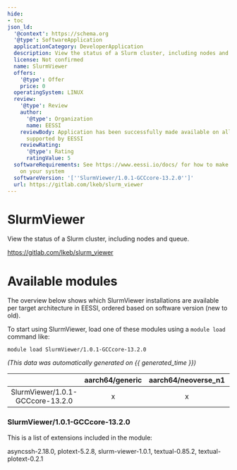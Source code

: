 ```yaml
---
hide:
- toc
json_ld:
  '@context': https://schema.org
  '@type': SoftwareApplication
  applicationCategory: DeveloperApplication
  description: View the status of a Slurm cluster, including nodes and queue.
  license: Not confirmed
  name: SlurmViewer
  offers:
    '@type': Offer
    price: 0
  operatingSystem: LINUX
  review:
    '@type': Review
    author:
      '@type': Organization
      name: EESSI
    reviewBody: Application has been successfully made available on all architectures
      supported by EESSI
    reviewRating:
      '@type': Rating
      ratingValue: 5
  softwareRequirements: See https://www.eessi.io/docs/ for how to make EESSI available
    on your system
  softwareVersion: '[''SlurmViewer/1.0.1-GCCcore-13.2.0'']'
  url: https://gitlab.com/lkeb/slurm_viewer
---
```


SlurmViewer
===========


View the status of a Slurm cluster, including nodes and queue.

https://gitlab.com/lkeb/slurm_viewer
# Available modules


The overview below shows which SlurmViewer installations are available per target architecture in EESSI, ordered based on software version (new to old).

To start using SlurmViewer, load one of these modules using a `module load` command like:

```shell
module load SlurmViewer/1.0.1-GCCcore-13.2.0
```

*(This data was automatically generated on {{ generated_time }})*  

| |aarch64/generic|aarch64/neoverse_n1|aarch64/neoverse_v1|x86_64/generic|x86_64/amd/zen2|x86_64/amd/zen3|x86_64/amd/zen4|x86_64/intel/haswell|x86_64/intel/sapphirerapids|x86_64/intel/skylake_avx512|
| :---: | :---: | :---: | :---: | :---: | :---: | :---: | :---: | :---: | :---: | :---: |
|SlurmViewer/1.0.1-GCCcore-13.2.0|x|x|x|x|x|x|x|x|x|x|


### SlurmViewer/1.0.1-GCCcore-13.2.0

This is a list of extensions included in the module:

asyncssh-2.18.0, plotext-5.2.8, slurm-viewer-1.0.1, textual-0.85.2, textual-plotext-0.2.1